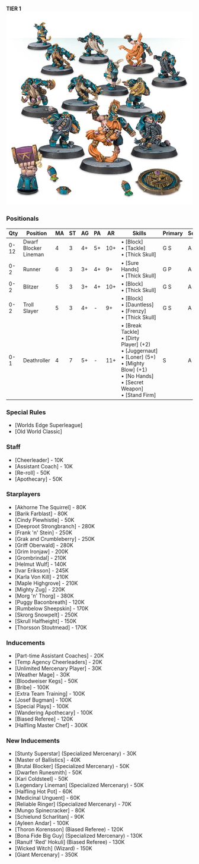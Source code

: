 ﻿**TIER 1**
![](../media/teams/DwarfGiants01.jpg)

### Positionals

| Qty  | Position              | MA | ST | AG | PA  | AR  | Skills                                                                                                                                                          | Primary | Secondary | Cost |
| ---- | --------------------- | - | - | -- | -- | --- | --------------------------------------------------------------------------------------------------------------------------------------------------------------- | ------- | --------- | ---- |
| 0-12 | Dwarf Blocker Lineman | 4 | 3 | 4+ | 5+ | 10+ | • [Block]<br /> • [Tackle] <br /> • [Thick Skull]                                                                                                                     | G S     | A         | 70K  |
| 0-2  | Runner                | 6 | 3 | 3+ | 4+ | 9+  | • [Sure Hands]<br /> • [Thick Skull]                                                                                                                                  | G P     | A S       | 85K  |
| 0-2  | Blitzer               | 5 | 3 | 3+ | 4+ | 10+ | • [Block]<br /> • [Thick Skull]                                                                                                                                     | G S     | A P       | 80K  |
| 0-2  | Troll Slayer          | 5 | 3 | 4+ | -  | 9+  | • [Block]<br /> • [Dauntless] <br /> • [Frenzy] <br /> • [Thick Skull]                                                                                                    | G S     | A         | 95K  |
| 0-1  | Deathroller           | 4 | 7 | 5+ | -  | 11+ | • [Break Tackle]<br /> • [Dirty Player] (+2) <br /> • [Juggernaut] <br /> • [Loner] (5+) <br /> • [Mighty Blow] (+1) <br /> • [No Hands] <br /> • [Secret Weapon] <br /> • [Stand Firm] | S       | A G       | 170K |

### Special Rules

* [Worlds Edge Superleague]
* [Old World Classic]

### Staff

* [Cheerleader] - 10K
* [Assistant Coach] - 10K
* [Re-roll] - 50K
* [Apothecary]  - 50K

### Starplayers

* [Akhorne The Squirrel] - 80K
* [Barik Farblast] - 80K
* [Cindy Piewhistle] - 50K
* [Deeproot Strongbranch] - 280K
* [Frank 'n' Stein] - 250K
* [Grak and Crumbleberry] - 250K
* [Griff Oberwald] - 280K
* [Grim Ironjaw] - 200K
* [Grombrindal] - 210K
* [Helmut Wulf] - 140K
* [Ivar Eriksson] - 245K
* [Karla Von Kill] - 210K
* [Maple Highgrove] - 210K
* [Mighty Zug] - 220K
* [Morg 'n' Thorg] - 380K
* [Puggy Baconbreath] - 120K
* [Rumbelow Sheepskin] - 170K
* [Skrorg Snowpelt] - 250K
* [Skrull Halfheight] - 150K
* [Thorsson Stoutmead] - 170K

### Inducements

* [Part-time Assistant Coaches] - 20K
* [Temp Agency Cheerleaders] - 20K
* [Unlimited Mercenary Player] - 30K
* [Weather Mage] - 30K
* [Bloodweiser Kegs] - 50K
* [Bribe] - 100K
* [Extra Team Training] - 100K
* [Josef Bugman] - 100K
* [Special Plays] - 100K
* [Wandering Apothecary] - 100K
* [Biased Referee] - 120K
* [Halfling Master Chef] - 300K

### New Inducements

* [Stunty Superstar] (Specialized Mercenary) - 30K
* [Master of Ballistics] - 40K
* [Brutal Blocker] (Specialized Mercenary) - 50K
* [Dwarfen Runesmith] - 50K
* [Kari Coldsteel] - 50K
* [Legendary Lineman] (Specialized Mercenary) - 50K
* [Halfling Hot Pot] - 60K
* [Medicinal Unguent] - 60K
* [Reliable Ringer] (Specialized Mercenary) - 70K
* [Mungo Spinecracker] - 80K
* [Schielund Scharlitan] - 90K
* [Ayleen Andar] - 100K
* [Thoron Korensson] (Biased Referee) - 120K
* [Bona Fide Big Guy] (Specialized Mercenary) - 130K
* [Ranulf 'Red' Hokuli] (Biased Referee) - 130K
* [Wicked Witch] (Wizard) - 150K
* [Giant Mercenary] - 350K
